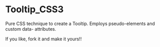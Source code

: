 # Tooltip_CSS3
Pure CSS technique to create a Tooltip. Employs pseudo-elements and custom data- attributes.

If you like, fork it and make it yours!!
